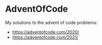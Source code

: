 # AdventOfCode
My solutions to the advent of code problems:
* https://adventofcode.com/2020/
* https://adventofcode.com/2021/
